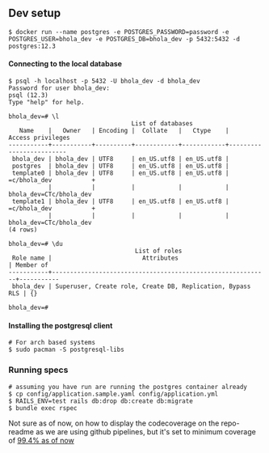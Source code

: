 ## Dev setup

```
$ docker run --name postgres -e POSTGRES_PASSWORD=password -e POSTGRES_USER=bhola_dev -e POSTGRES_DB=bhola_dev -p 5432:5432 -d postgres:12.3
```

#### Connecting to the local database

```
$ psql -h localhost -p 5432 -U bhola_dev -d bhola_dev
Password for user bhola_dev:
psql (12.3)
Type "help" for help.

bhola_dev=# \l
                                  List of databases
   Name    |   Owner   | Encoding |  Collate   |   Ctype    |    Access privileges
-----------+-----------+----------+------------+------------+-------------------------
 bhola_dev | bhola_dev | UTF8     | en_US.utf8 | en_US.utf8 |
 postgres  | bhola_dev | UTF8     | en_US.utf8 | en_US.utf8 |
 template0 | bhola_dev | UTF8     | en_US.utf8 | en_US.utf8 | =c/bhola_dev           +
           |           |          |            |            | bhola_dev=CTc/bhola_dev
 template1 | bhola_dev | UTF8     | en_US.utf8 | en_US.utf8 | =c/bhola_dev           +
           |           |          |            |            | bhola_dev=CTc/bhola_dev
(4 rows)

bhola_dev=# \du
                                   List of roles
 Role name |                         Attributes                         | Member of
-----------+------------------------------------------------------------+-----------
 bhola_dev | Superuser, Create role, Create DB, Replication, Bypass RLS | {}

bhola_dev=#
```

#### Installing the postgresql client

```
# For arch based systems
$ sudo pacman -S postgresql-libs
```

### Running specs

```
# assuming you have run are running the postgres container already
$ cp config/application.sample.yaml config/application.yml
$ RAILS_ENV=test rails db:drop db:create db:migrate
$ bundle exec rspec
```

Not sure as of now, on how to display the codecoverage on the repo-readme as we are using github pipelines, but it's
set to minimum coverage of [99.4% as of now](https://github.com/tasdikrahman/bhola/blob/master/spec/spec_helper.rb#L21)